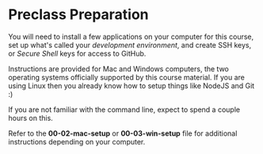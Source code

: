 Preclass Preparation
====

You will need to install a few applications on your computer for this course, set up what's called your *development environment*, and create SSH keys, or *Secure Shell* keys for access to GitHub.

Instructions are provided for Mac and Windows computers, the two operating systems officially supported by this course material.  If you are using Linux then you already know how to setup things like NodeJS and Git :)

If you are not familiar with the command line, expect to spend a couple hours on this.

Refer to the **00-02-mac-setup** or **00-03-win-setup** file for additional instructions depending on your computer.
